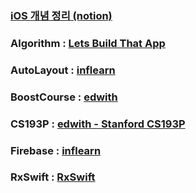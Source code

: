 
### [iOS 개념 정리 (notion)](https://www.notion.so/iOS-1c4204851c8746f7b28a20d78982a29d)

### Algorithm : [Lets Build That App](https://www.youtube.com/watch?v=yxORFL_UipQ&list=PL0dzCUj1L5JFJlR7dpBfBtEJB84pCZJ3R)
### AutoLayout : [inflearn](https://www.inflearn.com/course/autolayout/dashboard)
### BoostCourse : [edwith](https://www.edwith.org/boostcourse-ios)
### CS193P : [edwith - Stanford CS193P](https://www.edwith.org/swiftapp/joinLectures/13694)
### Firebase : [inflearn](https://www.inflearn.com/course/firebase-ios-app/dashboard)
### RxSwift : [RxSwift](https://www.youtube.com/watch?v=w5Qmie-GbiA)
